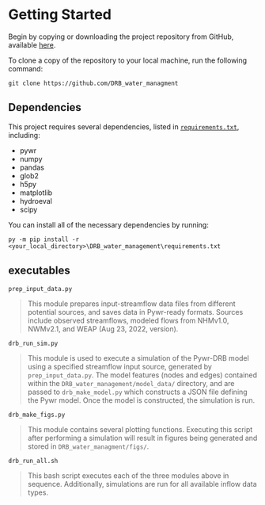 # Getting Started

Begin by copying or downloading the project repository from GitHub, available [here](https://github.com/ahamilton144/DRB_water_management).

To clone a copy of the repository to your local machine, run the following command:

```
git clone https://github.com/DRB_water_managment
```


## Dependencies

This project requires several dependencies, listed in [`requirements.txt`](), including:

- pywr
- numpy
- pandas
- glob2
- h5py
- matplotlib
- hydroeval
- scipy

You can install all of the necessary dependencies by running:

```
py -m pip install -r <your_local_directory>\DRB_water_management\requirements.txt
```


## executables

`prep_input_data.py`
> This module prepares input-streamflow data files from different potential sources, and saves data in Pywr-ready formats. Sources include observed streamflows, modeled flows from NHMv1.0, NWMv2.1, and WEAP (Aug 23, 2022, version).


`drb_run_sim.py`
> This module is used to execute a simulation of the Pywr-DRB model using a specified streamflow input source, generated by `prep_input_data.py`. The model features (nodes and edges) contained within the `DRB_water_management/model_data/` directory, and are passed to `drb_make_model.py` which constructs a JSON file defining the Pywr model. Once the model is constructed, the simulation is run.

`drb_make_figs.py`
> This module contains several plotting functions. Executing this script after performing a simulation will result in figures being generated and stored in `DRB_water_managment/figs/`.



`drb_run_all.sh`
> This bash script executes each of the three modules above in sequence. Additionally, simulations are run for all available inflow data types.
